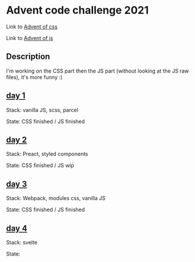 # Advent code challenge 2021

Link to [Advent of css](https://www.adventofcss.com/)

Link to [Advent of js](https://www.adventofjs.com/)

## Description

I'm working on the CSS part then the JS part (without looking at the JS raw files), it's more funny :)

## [day 1](/day1)

Stack: vanilla JS, scss, parcel

State: CSS finished / JS finished

## [day 2](/day2)

Stack: Preact, styled components

State: CSS finished / JS wip

## [day 3](/day3)

Stack: Webpack, modules css, vanilla JS

State: CSS finished / JS finished

## [day 4](/day4)

Stack: svelte

State:
